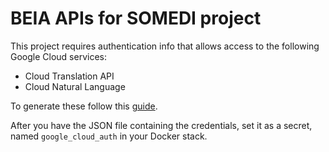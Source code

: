 # BEIA APIs for SOMEDI project

This project requires authentication info that allows access to the following Google Cloud services:
* Cloud Translation API
* Cloud Natural Language

To generate these follow this [guide](https://cloud.google.com/docs/authentication/#getting_credentials_for_server-centric_flow).

After you have the JSON file containing the credentials, set it as a secret, named `google_cloud_auth` in your Docker stack.
